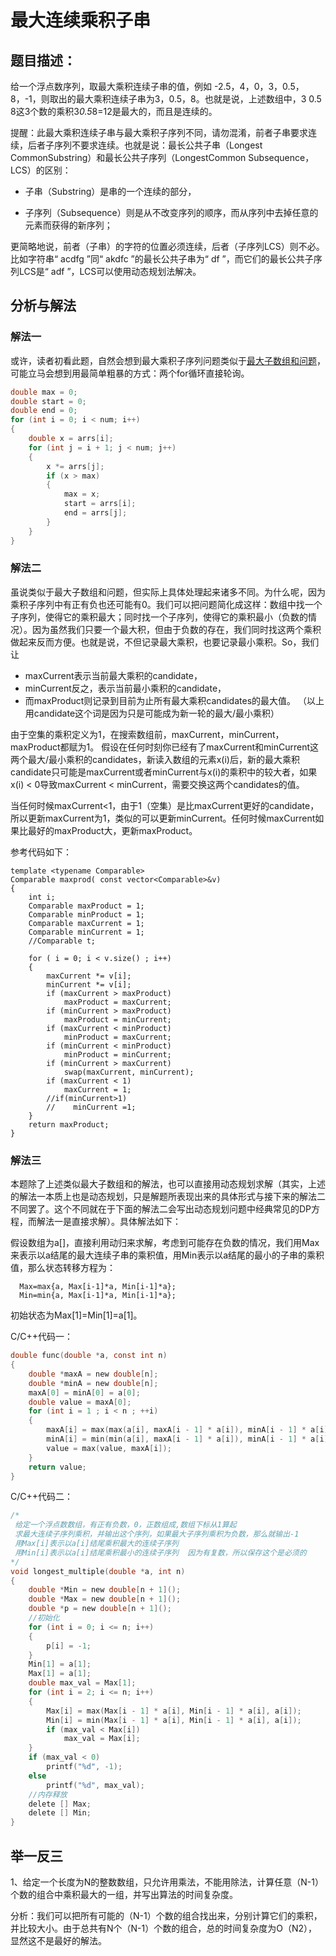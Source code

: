 # 最大连续乘积子串

## 题目描述：
给一个浮点数序列，取最大乘积连续子串的值，例如 -2.5，4，0，3，0.5，8，-1，则取出的最大乘积连续子串为3，0.5，8。也就是说，上述数组中，3 0.5 8这3个数的乘积3*0.5*8=12是最大的，而且是连续的。

提醒：此最大乘积连续子串与最大乘积子序列不同，请勿混淆，前者子串要求连续，后者子序列不要求连续。也就是说：最长公共子串（Longest CommonSubstring）和最长公共子序列（LongestCommon Subsequence，LCS）的区别：  

* 子串（Substring）是串的一个连续的部分，

* 子序列（Subsequence）则是从不改变序列的顺序，而从序列中去掉任意的元素而获得的新序列；  

更简略地说，前者（子串）的字符的位置必须连续，后者（子序列LCS）则不必。比如字符串“ acdfg ”同“ akdfc ”的最长公共子串为“ df ”，而它们的最长公共子序列LCS是“ adf ”，LCS可以使用动态规划法解决。  

## 分析与解法

### 解法一  

或许，读者初看此题，自然会想到最大乘积子序列问题类似于[最大子数组和问题](http://blog.csdn.net/v_JULY_v/article/details/6444021)，可能立马会想到用最简单粗暴的方式：两个for循环直接轮询。  

```c
double max = 0;
double start = 0;
double end = 0;
for (int i = 0; i < num; i++)
{
    double x = arrs[i];
    for (int j = i + 1; j < num; j++)
    {
        x *= arrs[j];
        if (x > max)
        {
            max = x;
            start = arrs[i];
            end = arrs[j];
        }
    }
}
```

### 解法二

虽说类似于最大子数组和问题，但实际上具体处理起来诸多不同。为什么呢，因为乘积子序列中有正有负也还可能有0。我们可以把问题简化成这样：数组中找一个子序列，使得它的乘积最大；同时找一个子序列，使得它的乘积最小（负数的情况）。因为虽然我们只要一个最大积，但由于负数的存在，我们同时找这两个乘积做起来反而方便。也就是说，不但记录最大乘积，也要记录最小乘积。So，我们让  

* maxCurrent表示当前最大乘积的candidate，
* minCurrent反之，表示当前最小乘积的candidate，
* 而maxProduct则记录到目前为止所有最大乘积candidates的最大值。
（以上用candidate这个词是因为只是可能成为新一轮的最大/最小乘积）  

由于空集的乘积定义为1，在搜索数组前，maxCurrent，minCurrent，maxProduct都赋为1。
假设在任何时刻你已经有了maxCurrent和minCurrent这两个最大/最小乘积的candidates，新读入数组的元素x(i)后，新的最大乘积candidate只可能是maxCurrent或者minCurrent与x(i)的乘积中的较大者，如果x(i) < 0导致maxCurrent < minCurrent，需要交换这两个candidates的值。  

当任何时候maxCurrent<1，由于1（空集）是比maxCurrent更好的candidate，所以更新maxCurrent为1，类似的可以更新minCurrent。任何时候maxCurrent如果比最好的maxProduct大，更新maxProduct。  

参考代码如下：

```
template <typename Comparable>
Comparable maxprod( const vector<Comparable>&v)
{
    int i;
    Comparable maxProduct = 1;
    Comparable minProduct = 1;
    Comparable maxCurrent = 1;
    Comparable minCurrent = 1;
    //Comparable t;
    
    for ( i = 0; i < v.size() ; i++)
    {
        maxCurrent *= v[i];
        minCurrent *= v[i];
        if (maxCurrent > maxProduct)
            maxProduct = maxCurrent;
        if (minCurrent > maxProduct)
            maxProduct = minCurrent;
        if (maxCurrent < minProduct)
            minProduct = maxCurrent;
        if (minCurrent < minProduct)
            minProduct = minCurrent;
        if (minCurrent > maxCurrent)
            swap(maxCurrent, minCurrent);
        if (maxCurrent < 1)
            maxCurrent = 1;
        //if(minCurrent>1)
        //    minCurrent =1;
    }
    return maxProduct;
}
```

### 解法三

本题除了上述类似最大子数组和的解法，也可以直接用动态规划求解（其实，上述的解法一本质上也是动态规划，只是解题所表现出来的具体形式与接下来的解法二不同罢了。这个不同就在于下面的解法二会写出动态规划问题中经典常见的DP方程，而解法一是直接求解）。具体解法如下：  

假设数组为a[]，直接利用动归来求解，考虑到可能存在负数的情况，我们用Max来表示以a结尾的最大连续子串的乘积值，用Min表示以a结尾的最小的子串的乘积值，那么状态转移方程为：  

```
  Max=max{a, Max[i-1]*a, Min[i-1]*a};  
  Min=min{a, Max[i-1]*a, Min[i-1]*a};  
```

初始状态为Max[1]=Min[1]=a[1]。  

C/C++代码一：  

```c
double func(double *a, const int n)
{
    double *maxA = new double[n];
    double *minA = new double[n];
    maxA[0] = minA[0] = a[0];
    double value = maxA[0];
    for (int i = 1 ; i < n ; ++i)
    {
        maxA[i] = max(max(a[i], maxA[i - 1] * a[i]), minA[i - 1] * a[i]);
        minA[i] = min(min(a[i], maxA[i - 1] * a[i]), minA[i - 1] * a[i]);
        value = max(value, maxA[i]);
    }
    return value;
}
```

C/C++代码二：

```c
/*
 给定一个浮点数数组，有正有负数，0，正数组成,数组下标从1算起
 求最大连续子序列乘积，并输出这个序列，如果最大子序列乘积为负数，那么就输出-1
 用Max[i]表示以a[i]结尾乘积最大的连续子序列
 用Min[i]表示以a[i]结尾乘积最小的连续子序列  因为有复数，所以保存这个是必须的
*/
void longest_multiple(double *a, int n)
{
    double *Min = new double[n + 1]();
    double *Max = new double[n + 1]();
    double *p = new double[n + 1]();
    //初始化
    for (int i = 0; i <= n; i++)
    {
        p[i] = -1;
    }
    Min[1] = a[1];
    Max[1] = a[1];
    double max_val = Max[1];
    for (int i = 2; i <= n; i++)
    {
        Max[i] = max(Max[i - 1] * a[i], Min[i - 1] * a[i], a[i]);
        Min[i] = min(Max[i - 1] * a[i], Min[i - 1] * a[i], a[i]);
        if (max_val < Max[i])
            max_val = Max[i];
    }
    if (max_val < 0)
        printf("%d", -1);
    else
        printf("%d", max_val);
    //内存释放
    delete [] Max;
    delete [] Min;
}
```


## 举一反三  

1、给定一个长度为N的整数数组，只允许用乘法，不能用除法，计算任意（N-1）个数的组合中乘积最大的一组，并写出算法的时间复杂度。  

分析：我们可以把所有可能的（N-1）个数的组合找出来，分别计算它们的乘积，并比较大小。由于总共有N个（N-1）个数的组合，总的时间复杂度为O（N2），显然这不是最好的解法。  
